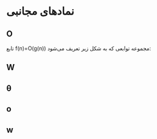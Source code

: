 # نمادهای مجانبی
## O
تابع f(n)=O(g(n)) مجموعه توابعی که به شکل زیر تعریف می‌شود:
## W
## θ
## o
## w


